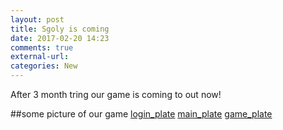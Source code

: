 ```yaml
---
layout: post
title: Sgoly is coming
date: 2017-02-20 14:23
comments: true
external-url:
categories: New
---
```

After 3 month tring our game is coming to out now!

##some picture of our game
[login_plate](https://llsw.github.io/login_plate.PNG)
[main_plate](https://llsw.github.io/main_plate.PNG)
[game_plate](https://llsw.github.io/game_plate.PNG)
